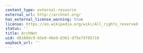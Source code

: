 ```yaml
---
content_type: external-resource
external_url: http://archnet.org/
has_external_license_warning: true
license: https://en.wikipedia.org/wiki/All_rights_reserved
status: ''
title: ArchNet
uid: d8168dc9-b5e9-46e9-8361-d75e75f85719
wayback_url: ''
---
```

